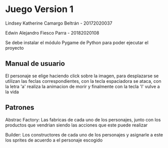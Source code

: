 # Juego Version 1

Lindsey Katherine Camargo Beltrán - 20172020037

Edwin Alejandro Fiesco Parra - 20182020108

Se debe instalar el módulo Pygame de Python para poder ejecutar el proyecto

## Manual de usuario

El personaje se elige haciendo click sobre la imagen, para desplazarse se utilizan las feclas correspondientes, con la tecla espaciadora se ataca, con la letra 'a' realiza la animacion de morir y finalmente con la tecla 'l' vulve a la vida

## Patrones

Abstrac Factory: Las fabricas de cada uno de los personajes, junto con los productos que vendrian siendo las acciones que este puede realizar

Builder: Los constructores de cada uno de los personajes y asignarle a este los sprites de acuerdo a el personaje escogido
